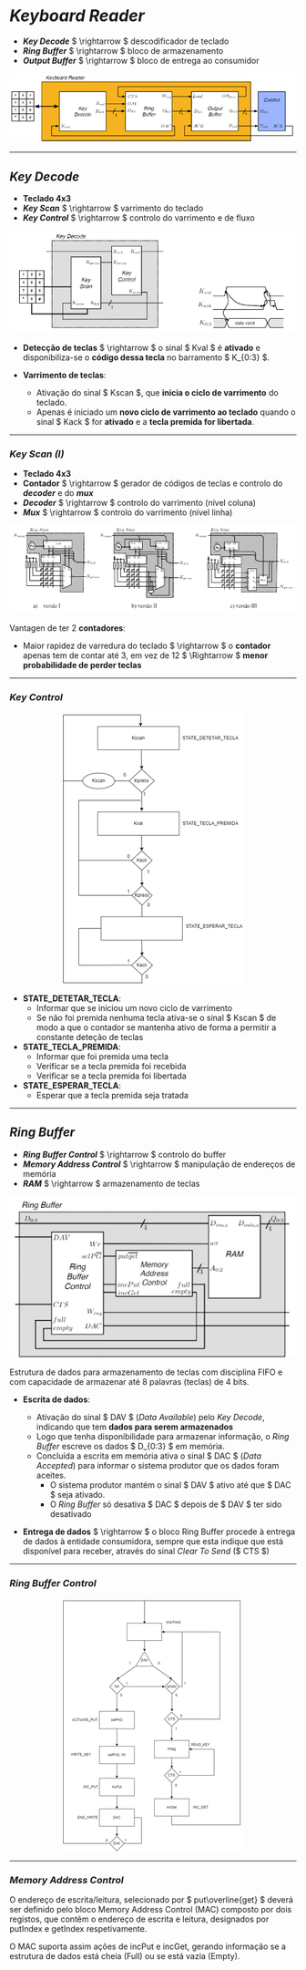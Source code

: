 # ___Keyboard Reader___

* ___Key Decode___ $ \rightarrow $ descodificador de teclado
* ___Ring Buffer___ $ \rightarrow $ bloco de armazenamento
* ___Output Buffer___ $ \rightarrow $ bloco de entrega ao consumidor

<div align=center> 

![](imgs/1.png)

</div>

---

## ___Key Decode___

* __Teclado 4x3__
* ___Key Scan___ $ \rightarrow $ varrimento do teclado
* ___Key Control___ $ \rightarrow $ controlo do varrimento e de fluxo

<div align=center> 

![](imgs/2.png)

</div>

* __Detecção de teclas__ $ \rightarrow $ o sinal $ Kval $ é __ativado__ e disponibiliza-se o __código dessa tecla__ no barramento $ K_{0:3} $.
 
* __Varrimento de teclas__: 
    * Ativação do sinal $ Kscan $, que __inicia o ciclo de varrimento__ do teclado.
    * Apenas é iniciado um __novo ciclo de varrimento ao teclado__ quando o sinal $ Kack $ for __ativado__ e a __tecla premida for libertada__.


---

### ___Key Scan (I)___

* __Teclado 4x3__
* __Contador__ $ \rightarrow $ gerador de códigos de teclas e controlo do ___decoder___ e do ___mux___
* ___Decoder___ $ \rightarrow $ controlo do varrimento (nível coluna)
* ___Mux___ $ \rightarrow $ controlo do varrimento (nível linha)

<div align=center> 

![](imgs/3.png)

</div>

Vantagen de ter 2 __contadores__:
* Maior rapidez de varredura do teclado $ \rightarrow $ o __contador__ apenas tem de contar até 3, em vez de 12 $ \Rightarrow $ __menor probabilidade de perder teclas__

---

### ___Key Control___

<div align=center> 

![](imgs/4.png)

</div>

* __STATE_DETETAR_TECLA__:
    * Informar que se iniciou um novo ciclo de varrimento 
    * Se não foi premida nenhuma tecla ativa-se o sinal $ Kscan $ de modo a que o contador se mantenha ativo de forma a permitir a constante deteção de teclas
* __STATE_TECLA_PREMIDA__:
    * Informar que foi premida uma tecla
    * Verificar se a tecla premida foi recebida
    * Verificar se a tecla premida foi libertada
* __STATE_ESPERAR_TECLA__:
    * Esperar que a tecla premida seja tratada

---

## ___Ring Buffer___

* ___Ring Buffer Control___ $ \rightarrow $ controlo do buffer
* ___Memory Address Control___ $ \rightarrow $ manipulação de endereços de memória
* ___RAM___ $ \rightarrow $ armazenamento de teclas

<div align=center> 

![](imgs/5.png)

</div>

Estrutura de dados para armazenamento de teclas com disciplina FIFO e com capacidade de armazenar até 8 palavras (teclas) de 4 bits. 

* __Escrita de dados__: 
    * Ativação do sinal $ DAV $ (_Data Available_) pelo _Key Decode_, indicando que tem __dados para serem armazenados__
    * Logo que tenha disponibilidade para armazenar informação, o _Ring Buffer_ escreve os dados $ D_{0:3} $ em memória.
    * Concluída a escrita em memória ativa o sinal $ DAC $ (_Data Accepted_) para informar o sistema produtor que os dados foram aceites.
        * O sistema produtor mantém o sinal $ DAV $ ativo até que $ DAC $ seja ativado.
        * O _Ring Buffer_ só desativa $ DAC $ depois de $ DAV $ ter sido desativado

* __Entrega de dados__ $ \rightarrow $ o bloco Ring Buffer procede à entrega de dados à entidade consumidora, sempre que esta indique que está disponível para receber, através do sinal _Clear To Send_ ($ CTS $)

---

### ___Ring Buffer Control___

<div align=center> 

![](imgs/6.png)

</div>

---

### ___Memory Address Control___

O endereço de escrita/leitura, selecionado por $ put\overline{get} $ deverá ser definido pelo bloco Memory Address Control (MAC) composto por dois registos, que contêm o endereço de escrita e leitura, designados por putIndex e getIndex respetivamente. 

O MAC suporta assim ações de incPut e incGet, gerando informação se a estrutura de dados está cheia (Full) ou se está vazia (Empty).
